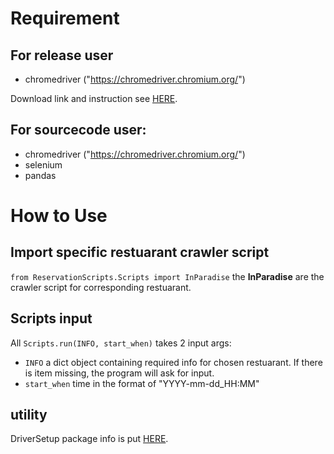 # Requirement
## For release user 
* chromedriver ("https://chromedriver.chromium.org/")

Download link and instruction see [HERE](https://github.com/StanChung624/AutoBooking/releases/tag/v0.2.0-beta).
## For sourcecode user:
* chromedriver ("https://chromedriver.chromium.org/")
* selenium
* pandas

# How to Use
## Import specific restuarant crawler script
`from ReservationScripts.Scripts import InParadise` the __InParadise__ are the crawler script for corresponding restuarant.
## Scripts input
All `Scripts.run(INFO, start_when)` takes 2 input args:
* `INFO` a dict object containing required info for chosen restuarant. If there is item missing, the program will ask for input.
* `start_when` time in the format of "YYYY-mm-dd_HH:MM"

## utility
  DriverSetup package info is put [HERE](https://github.com/StanChung624/DriverSetup).
